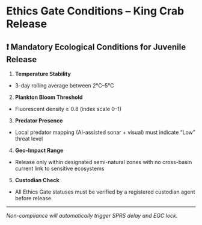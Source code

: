 # Ethics Gate Conditions – King Crab Release

## ❗ Mandatory Ecological Conditions for Juvenile Release

1. **Temperature Stability**
- 3-day rolling average between 2°C–5°C

2. **Plankton Bloom Threshold**
- Fluorescent density ≥ 0.8 (index scale 0–1)

3. **Predator Presence**
- Local predator mapping (AI-assisted sonar + visual) must indicate “Low” threat level

4. **Geo-Impact Range**
- Release only within designated semi-natural zones with no cross-basin current link to sensitive ecosystems

5. **Custodian Check**
- All Ethics Gate statuses must be verified by a registered custodian agent before release

---

*Non-compliance will automatically trigger SPRS delay and EGC lock.*

